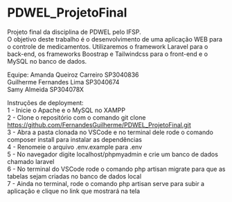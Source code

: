 # PDWEL_ProjetoFinal
Projeto final da disciplina de PDWEL pelo IFSP. <br>
O objetivo deste trabalho é o desenvolvimento de uma aplicação WEB para o controle de medicamentos. Utilizaremos o framework Laravel para o back-end, os frameworks 
Boostrap e Tailwindcss para o front-end e o MySQL no banco de dados.

Equipe:
Amanda Queiroz Carreiro SP3040836 <br>
Guilherme Fernandes Lima SP3040674 <br>
Samy Almeida SP304078X <br>

Instruções de deployment:<br>
1 - Inicie o Apache e o MySQL no XAMPP<br>
2 - Clone o repositório com o comando git clone https://github.com/FernandesGuilherme/PDWEL_ProjetoFinal.git<br>
3 - Abra a pasta clonada no VSCode e no terminal dele rode o comando composer install para instalar as dependências<br>
4 - Renomeie o arquivo .env.example para .env<br>
5 - No navegador digite localhost/phpmyadmin e crie um banco de dados chamado laravel<br>
6 - No terminal do VSCode rode o comando php artisan migrate para que as tabelas sejam criadas no banco de dados local<br>
7 - Ainda no terminal, rode o comando php artisan serve para subir a aplicação e clique no link que mostrará na tela <br>

